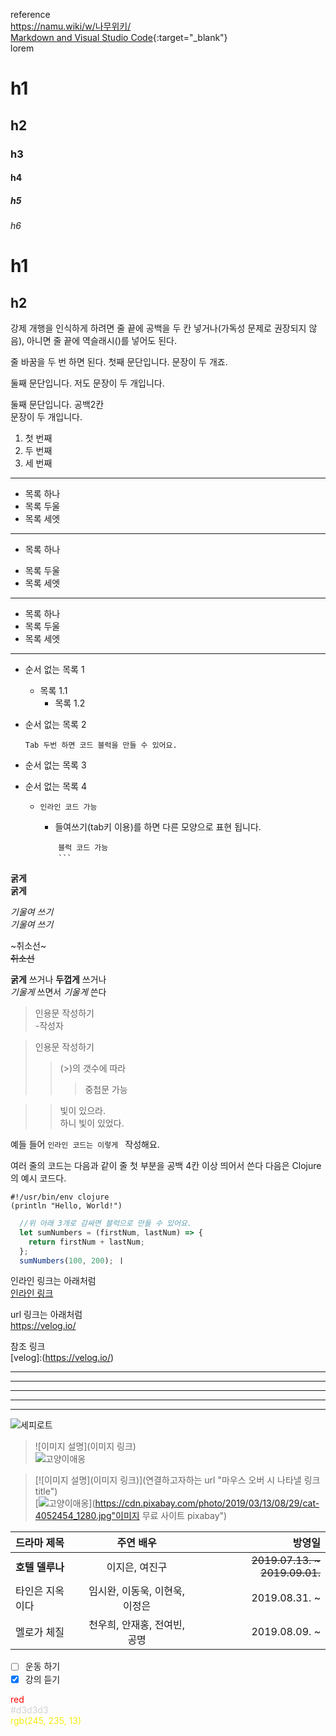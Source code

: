 
reference  
<https://namu.wiki/w/나무위키/>  
[Markdown and Visual Studio Code](https://code.visualstudio.com/docs/languages/markdown){:target="_blank"}  
lorem



<!-- 제목(header) --> 
# h1
## h2
### h3
#### h4
##### h5
###### h6

h1
==

h2
--

<!-- 문단  -->
강제 개행을 인식하게 하려면 줄 끝에 공백을 두 칸 넣거나(가독성 문제로 권장되지 않음), 아니면 줄 끝에 역슬래시(\)를 넣어도 된다.

줄 바꿈을 두 번 하면 된다.
첫째 문단입니다. 문장이 두 개죠.

둘째 문단입니다. 저도
문장이 두 개입니다.

둘째 문단입니다. 공백2칸   
문장이 두 개입니다.

<!--  순서를 표기하는 목록 -->
1. 첫 번째
2. 두 번째
3. 세 번째

-----

<!-- 순서가 없는 목록  * - +  -->

* 목록 하나
* 목록 두울
* 목록 세엣

-----

* 목록 하나
+ 목록 두울
+ 목록 세엣

-----

+ 목록 하나
+ 목록 두울
+ 목록 세엣

-----


- 순서 없는 목록 1
    - 목록 1.1
        - 목록 1.2
- 순서 없는 목록 2
		
      Tab 두번 하면 코드 블럭을 만들 수 있어요.
* 순서 없는 목록 3
+ 순서 없는 목록 4
	+ `인라인 코드 가능`
    	+ 들여쓰기(tab키 이용)를 하면 다른 모양으로 표현 됩니다.
        
        ```　
		    블럭 코드 가능
		    ```　
<!-- 폰트 스타일 -->
__굵게__  
**굵게**  

_기울여 쓰기_  
*기울여 쓰기*  

~취소선~  
~~취소선~~  

**굵게** 쓰거나 __두껍게__ 쓰거나  
*기울게* 쓰면서 _기울게_ 쓴다

<!-- 인용문 -->
> 인용문 작성하기  
-작성자

> 인용문 작성하기  
>> (>)의 갯수에 따라
>>> 중첩문 가능

>> 빛이 있으라.  
> 하니 빛이 있었다.  
 
<!-- 인라인 코드(문장 중간에 표시) -->
예들 들어 `인라인 코드는 이렇게 `  작성해요.

<!-- 코드 -->
여러 줄의 코드는 다음과 같이 줄 첫 부분을 공백 4칸 이상 띄어서 쓴다
다음은 Clojure의 예시 코드다.  

    #!/usr/bin/env clojure
    (println "Hello, World!")

<!-- 여러 줄로 된 코드 블럭 -->
```javascript　
  //위 아래 3개로 감싸면 블럭으로 만들 수 있어요.
  let sumNumbers = (firstNum, lastNum) => {
    return firstNum + lastNum;
  };
  sumNumbers(100, 200); ㅣ
```

<!-- 링크 -->
인라인 링크는 아래처럼  
[인라인 링크](https://velog.io/)

url 링크는 아래처럼  
<https://velog.io/>

참조 링크  
[velog]:(https://velog.io/)

<!-- 가로줄 -->
***
* * *

-----
__ __ __ __ __ __ __

- - -


<!-- 그림 넣기 -->
![세피로트](https://cdn.pixabay.com/photo/2019/03/13/08/29/cat-4052454_1280.jpg "툴팁 메시지. 이 부분은 생략해도 됩니다.")

> ![이미지 설명](이미지 링크)  
![고양이애옹](https://cdn.pixabay.com/photo/2019/03/13/08/29/cat-4052454_1280.jpg)

> [![이미지 설명](이미지 링크)](연결하고자하는 url "마우스 오버 시 나타낼 링크 title")  
[![고양이애옹](https://cdn.pixabay.com/photo/2019/03/13/08/29/cat-4052454_1280.jpg)](https://cdn.pixabay.com/photo/2019/03/13/08/29/cat-4052454_1280.jpg"이미지 무료 사이트 pixabay")

<!-- 테이블 -->
| 드라마 제목 | 주연 배우 | 방영일 |
|:----------|:----------:|----------:|
| **호텔 델루나** | 이지은, 여진구 | ~~2019.07.13. ~ 2019.09.01.~~ |
| 타인은 지옥이다 | 임시완, 이동욱, 이현욱, 이정은 | 2019.08.31. ~ |
| 멜로가 체질 | 천우희, 안재홍, 전여빈, 공명 | 2019.08.09. ~ |

<!-- 체크 박스 -->
- [ ] 운동 하기
- [x] 강의 듣기

<!-- 글자 색상 -->
<span style="color:red">red</span>  
<span style="color:#d3d3d3">#d3d3d3</span>  
<span style="color:rgb(245, 235, 13)">rgb(245, 235, 13)</span>
